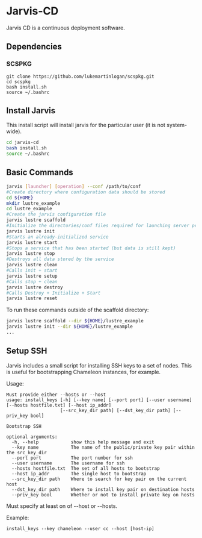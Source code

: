 # Jarvis-CD

Jarvis CD is a continuous deployment software.

## Dependencies

### SCSPKG

```
git clone https://github.com/lukemartinlogan/scspkg.git
cd scspkg
bash install.sh
source ~/.bashrc
```

## Install Jarvis

This install script will install jarvis for the particular user
(it is not system-wide).

```bash
cd jarvis-cd
bash install.sh
source ~/.bashrc
```

## Basic Commands

```bash
jarvis [launcher] [operation] --conf /path/to/conf
#Create directory where configuration data should be stored
cd ${HOME}
mkdir lustre_example
cd lustre_example
#Create the jarvis configuration file
jarvis lustre scaffold
#Initialize the directories/conf files required for launching server processes
jarvis lustre init
#Starts an already-initialized service
jarvis lustre start
#Stops a service that has been started (but data is still kept)
jarvis lustre stop
#Destroys all data stored by the service
jarvis lustre clean
#Calls init + start
jarvis lustre setup
#Calls stop + clean
jarvis lustre destroy
#Calls Destroy + Initialize + Start
jarvis lustre reset
```

To run these commands outside of the scaffold directory:
```bash
jarvis lustre scaffold --dir ${HOME}/lustre_example
jarvis lustre init --dir ${HOME}/lustre_example
...
```

## Setup SSH

Jarvis includes a small script for installing SSH keys to a set of nodes.
This is useful for bootstrapping Chameleon instances, for example.

Usage:
```
Must provide either --hosts or --host
usage: install_keys [-h] [--key name] [--port port] [--user username] [--hosts hostfile.txt] [--host ip_addr]
                    [--src_key_dir path] [--dst_key_dir path] [--priv_key bool]

Bootstrap SSH

optional arguments:
  -h, --help            show this help message and exit
  --key name            The name of the public/private key pair within the src_key_dir
  --port port           The port number for ssh
  --user username       The username for ssh
  --hosts hostfile.txt  The set of all hosts to bootstrap
  --host ip_addr        The single host to bootstrap
  --src_key_dir path    Where to search for key pair on the current host
  --dst_key_dir path    Where to install key pair on destination hosts
  --priv_key bool       Whether or not to install private key on hosts
```
Must specify at least on of --host or --hosts.

Example:
```
install_keys --key chameleon --user cc --host [host-ip]
```